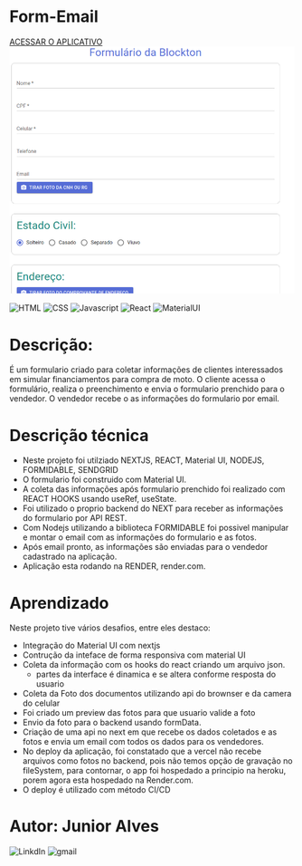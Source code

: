 # Form-Email
[ACESSAR O APLICATIVO](https://form-email-nextjs.herokuapp.com/)
![Alt Text](/public/form-email.png)

![HTML](https://img.shields.io/badge/HTML-HTML5-orange) ![CSS](https://img.shields.io/badge/STYLE-CSS3-blue) ![Javascript](https://img.shields.io/badge/JavaScript-JavaScript-yellow) ![React](https://img.shields.io/badge/React-js-%2361dafb) ![MaterialUI](https://img.shields.io/badge/Material-UI-blue)
# Descrição:
 É um formulario criado para coletar informações de clientes interessados em simular financiamentos para compra de moto.
 O cliente acessa o formulário, realiza o preenchimento e envia o formulario prenchido para o vendedor.
 O vendedor recebe o as informações do formulario por email.

# Descrição técnica
 - Neste projeto foi utilziado NEXTJS, REACT, Material UI, NODEJS, FORMIDABLE, SENDGRID
 - O formulario foi construido com Material UI.
 - A coleta das informações após formulario prenchido foi realizado com REACT HOOKS usando useRef, useState.
 - Foi utilizado o proprio backend do NEXT para receber as informações do formulario por API REST.
 - Com Nodejs utilizando a biblioteca FORMIDABLE foi possivel manipular e montar o email com as informações do formulario e as fotos.
 - Após email pronto, as informações são enviadas para o vendedor cadastrado na aplicação.
 - Aplicação esta rodando na RENDER, render.com.

# Aprendizado
Neste projeto tive vários desafios, entre eles destaco:
 - Integração do Material UI com nextjs
 - Contrução da inteface de forma responsiva com material UI
 - Coleta da informação com os hooks do react criando um arquivo json.
   - partes da interface é dinamica e se altera conforme resposta do usuario
 - Coleta da Foto dos documentos utilizando api do brownser e da camera do celular
  - Foi criado um preview das fotos para que usuario valide a foto
 - Envio da foto para o backend usando formData.
 - Criação de uma api no next em que recebe os dados coletados e as fotos e envia um email com todos os dados para os vendedores.
 - No deploy da aplicação, foi constatado que a vercel não recebe arquivos como fotos no backend, pois não temos opção de gravação no fileSystem, para contornar, o app foi hospedado a principio na heroku, porem agora esta hospedado na Render.com.
 - O deploy é utilizado com método CI/CD

# Autor: Junior Alves
![LinkdIn](https://img.shields.io/badge/LinkedIn-Junior%20Alves-blue?link=https://img.shields.io/badge/LinkedIn-Junior%20Alves-blue)
![gmail](https://img.shields.io/badge/Gmail-jrnalves%40gmail.com-red)
